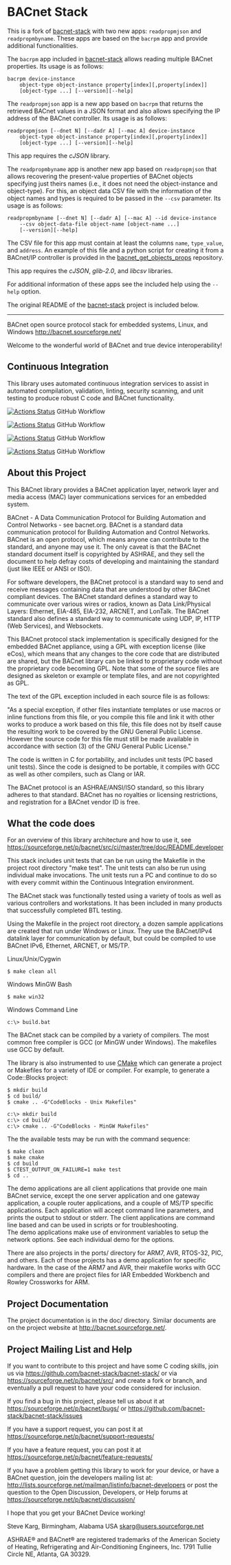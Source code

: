# BACnet Stack 

This is a fork of [bacnet-stack](https://github.com/bacnet-stack/bacnet-stack) with two new apps: `readpropmjson` and `readpropmbyname`. These apps are based on the `bacrpm` app and provide additional functionalities.

The `bacrpm` app included in [bacnet-stack](https://github.com/bacnet-stack/bacnet-stack) allows reading multiple BACnet properties. Its usage is as follows:
```
bacrpm device-instance 
    object-type object-instance property[index][,property[index]]
    [object-type ...] [--version][--help]
```

The `readpropmjson` app is a new app based on `bacrpm` that returns the retrieved BACnet values in a JSON format and also allows specifying the IP address of the BACnet controller. Its usage is as follows:
```
readpropmjson [--dnet N] [--dadr A] [--mac A] device-instance
    object-type object-instance property[index][,property[index]]
    [object-type ...] [--version][--help]
```

This app requires the *cJSON* library.

The `readpropmbyname` app is another new app based on `readpropmjson` that allows recovering the present-value properties of BACnet objects specifying just theirs names (i.e., it does not need the object-instance and object-type). For this, an object data CSV file with the information of the object names and types is required to be passed in the `--csv` parameter. Its usage is as follows:
```
readpropmbyname [--dnet N] [--dadr A] [--mac A] --id device-instance
    --csv object-data-file object-name [object-name ...]
    [--version][--help]
```

The CSV file for this app must contain at least the columns `name`, `type_value`, and `address`. An example of this file and a python script for creating it from a BACnet/IP controller is provided in the [bacnet_get_objects_props](https://github.com/tombolano/bacnet_get_objects_props) repository.

This app requires the *cJSON*, *glib-2.0*, and *libcsv* libraries.

For additional information of these apps see the included help using the `--help` option.

The original README of the [bacnet-stack](https://github.com/bacnet-stack/bacnet-stack) project is included below.

---

BACnet open source protocol stack for embedded systems, Linux, and Windows
http://bacnet.sourceforge.net/

Welcome to the wonderful world of BACnet and true device interoperability!

Continuous Integration
----------------------

This library uses automated continuous integration services
to assist in automated compilation, validation, linting, security scanning,
and unit testing to produce robust C code and BACnet functionality.

[![Actions Status](https://github.com/bacnet-stack/bacnet-stack/workflows/CMake/badge.svg)](https://github.com/bacnet-stack/bacnet-stack/actions) GitHub Workflow

[![Actions Status](https://github.com/bacnet-stack/bacnet-stack/workflows/GCC/badge.svg)](https://github.com/bacnet-stack/bacnet-stack/actions) GitHub Workflow

[![Actions Status](https://github.com/bacnet-stack/bacnet-stack/workflows/Lint/badge.svg)](https://github.com/bacnet-stack/bacnet-stack/actions) GitHub Workflow

[![Actions Status](https://github.com/bacnet-stack/bacnet-stack/workflows/CodeQL/badge.svg)](https://github.com/bacnet-stack/bacnet-stack/actions) GitHub Workflow

About this Project
------------------

This BACnet library provides a BACnet application layer, network layer and
media access (MAC) layer communications services for an embedded system.

BACnet - A Data Communication Protocol for Building Automation and Control
Networks - see bacnet.org. BACnet is a standard data communication protocol for
Building Automation and Control Networks. BACnet is an open protocol, which
means anyone can contribute to the standard, and anyone may use it. The only
caveat is that the BACnet standard document itself is copyrighted by ASHRAE,
and they sell the document to help defray costs of developing and maintaining
the standard (just like IEEE or ANSI or ISO).

For software developers, the BACnet protocol is a standard way to send and
receive messages containing data that are understood by other BACnet
compliant devices. The BACnet standard defines a standard way to communicate
over various wires or radios, known as Data Link/Physical Layers: Ethernet, 
EIA-485, EIA-232, ARCNET, and LonTalk. The BACnet standard also defines a 
standard way to communicate using UDP, IP, HTTP (Web Services), and Websockets.

This BACnet protocol stack implementation is specifically designed for the
embedded BACnet appliance, using a GPL with exception license (like eCos),
which means that any changes to the core code that are distributed are shared, 
but the BACnet library can be linked to proprietary code without the proprietary 
code becoming GPL. Note that some of the source files are designed as 
skeleton or example or template files, and are not copyrighted as GPL.

The text of the GPL exception included in each source file is as follows: 

"As a special exception, if other files instantiate templates or use macros or
inline functions from this file, or you compile this file and link it with
other works to produce a work based on this file, this file does not by itself
cause the resulting work to be covered by the GNU General Public License.
However the source code for this file must still be made available in
accordance with section (3) of the GNU General Public License."

The code is written in C for portability, and includes unit tests (PC based
unit tests). Since the code is designed to be portable, it compiles with GCC as
well as other compilers, such as Clang or IAR.

The BACnet protocol is an ASHRAE/ANSI/ISO standard, so this library adheres to
that standard. BACnet has no royalties or licensing restrictions, and
registration for a BACnet vendor ID is free.

What the code does
------------------

For an overview of this library architecture and how to use it, see
https://sourceforge.net/p/bacnet/src/ci/master/tree/doc/README.developer

This stack includes unit tests that can be run using the Makefile in the
project root directory "make test".
The unit tests can also be run using individual make invocations. 
The unit tests run a PC and continue to do so with 
every commit within the Continuous Integration environment.

The BACnet stack was functionally tested using a variety of tools
as well as various controllers and workstations. It has been included
in many products that successfully completed BTL testing.

Using the Makefile in the project root directory, a dozen sample applications
are created that run under Windows or Linux. They use the BACnet/IPv4 datalink
layer for communication by default, but could be compiled to use BACnet IPv6, 
Ethernet, ARCNET, or MS/TP.

Linux/Unix/Cygwin

    $ make clean all

Windows MinGW Bash

    $ make win32

Windows Command Line

    c:\> build.bat

The BACnet stack can be compiled by a variety of compilers.  The most common
free compiler is GCC (or MinGW under Windows).  The makefiles use GCC by
default.

The library is also instrumented to use [CMake](https://cmake.org/) which can
generate a project or Makefiles for a variety of IDE or compiler. For example,
to generate a Code::Blocks project:

    $ mkdir build
    $ cd build/
    $ cmake .. -G"CodeBlocks - Unix Makefiles"
    
    c:\> mkdir build
    c:\> cd build/
    c:\> cmake .. -G"CodeBlocks - MinGW Makefiles"


The the available tests may be run with the command sequence:

    $ make clean
    $ make cmake
    $ cd build
    $ CTEST_OUTPUT_ON_FAILURE=1 make test
    $ cd ..

The demo applications are all client applications that provide one main BACnet
service, except the one server application and one gateway application, 
a couple router applications, and a couple of MS/TP specific applications.
Each application will accept command line parameters, and prints the output to 
stdout or stderr.  The client applications are command line based and can 
be used in scripts or for troubleshooting.  
The demo applications make use of environment variables to 
setup the network options.  See each individual demo for the options.

There are also projects in the ports/ directory for ARM7, AVR, RTOS-32, PIC, 
and others.  Each of those projects has a demo application for specific hardware.
In the case of the ARM7 and AVR, their makefile works with GCC compilers and
there are project files for IAR Embedded Workbench and Rowley Crossworks for ARM.

Project Documentation
---------------------

The project documentation is in the doc/ directory.  Similar documents are
on the project website at <http://bacnet.sourceforge.net/>.

Project Mailing List and Help
-----------------------------

If you want to contribute to this project and have some C coding skills,
join us via https://github.com/bacnet-stack/bacnet-stack/
or via https://sourceforge.net/p/bacnet/src/ and create a
fork or branch, and eventually a pull request to have 
your code considered for inclusion.

If you find a bug in this project, please tell us about it at
https://sourceforge.net/p/bacnet/bugs/
or
https://github.com/bacnet-stack/bacnet-stack/issues

If you have a support request, you can post it at 
https://sourceforge.net/p/bacnet/support-requests/

If you have a feature request, you can post it at
https://sourceforge.net/p/bacnet/feature-requests/

If you have a problem getting this library to work for
your device, or have a BACnet question, join the developers mailing list at:
http://lists.sourceforge.net/mailman/listinfo/bacnet-developers
or post the question to the Open Discussion, Developers, or Help forums at
https://sourceforge.net/p/bacnet/discussion/

I hope that you get your BACnet Device working!

Steve Karg, Birmingham, Alabama USA
skarg@users.sourceforge.net

ASHRAE® and BACnet® are registered trademarks of the 
American Society of Heating, Refrigerating and Air-Conditioning Engineers, Inc.
1791 Tullie Circle NE, Atlanta, GA 30329.
